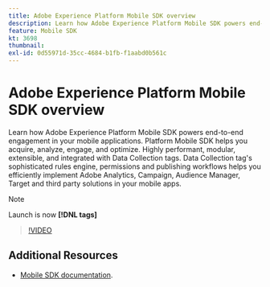 ```yaml
---
title: Adobe Experience Platform Mobile SDK overview
description: Learn how Adobe Experience Platform Mobile SDK powers end-to-end engagement in your mobile applications. Platform Mobile SDK helps you acquire, analyze, engage, and optimize. Highly performant, modular, extensible, and integrated with Data Collection tags. Data Collection tag's sophisticated rules engine, permissions and publishing workflows helps you efficiently implement Adobe Analytics, Campaign, Audience Manager, Target and third party solutions in your mobile apps.
feature: Mobile SDK
kt: 3698
thumbnail:
exl-id: 0d55971d-35cc-4684-b1fb-f1aabd0b561c
---
```

# Adobe Experience Platform Mobile SDK overview

Learn how Adobe Experience Platform Mobile SDK powers end-to-end engagement in your mobile applications. Platform Mobile SDK helps you acquire, analyze, engage, and optimize. Highly performant, modular, extensible, and integrated with Data Collection tags. Data Collection tag's sophisticated rules engine, permissions and publishing workflows helps you efficiently implement Adobe Analytics, Campaign, Audience Manager, Target and third party solutions in your mobile apps.

>[!NOTE]
>
> Launch is now **[!DNL tags]**

>[!VIDEO](https://video.tv.adobe.com/v/28948?quality=12&learn=on)

## Additional Resources

* [Mobile SDK documentation](https://aep-sdks.gitbook.io/docs/).
